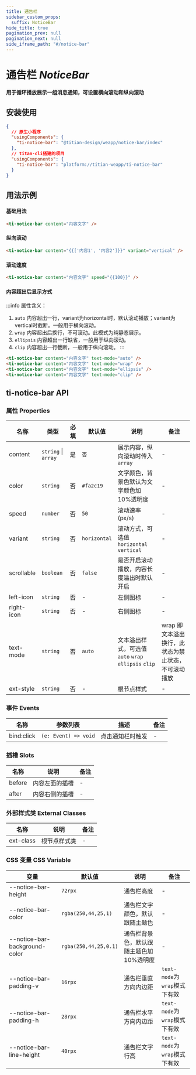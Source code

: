 ```yaml
---
title: 通告栏
sidebar_custom_props:
  suffix: NoticeBar
hide_title: true
pagination_prev: null
pagination_next: null
side_iframe_path: "#/notice-bar"
---
```


# 通告栏 _NoticeBar_
**用于循环播放展示一组消息通知，可设置横向滚动和纵向滚动**

## 安装使用
```json showLineNumbers
{
  // 原生小程序
  "usingComponents": {
    "ti-notice-bar": "@titian-design/weapp/notice-bar/index"
  },
  // titan-cli搭建的项目
  "usingComponents": {
    "ti-notice-bar": "platform://titian-weapp/ti-notice-bar"
  }
}
```

## 用法示例

#### 基础用法
```html showLineNumbers
<ti-notice-bar content="内容文字" />
```
#### 纵向滚动
```html showLineNumbers
<ti-notice-bar content="{{['内容1', '内容2']}}" variant="vertical" />
```
#### 滚动速度
```html showLineNumbers
<ti-notice-bar content="内容文字" speed="{{100}}" />
```
#### 内容超出后显示方式
:::info 属性含义：
1. `auto` 内容超出一行，variant为horizontal时，默认滚动播放；variant为vertical时截断。一般用于横向滚动。
2. `wrap` 内容超出后换行，不可滚动。此模式为纯静态展示。
3. `ellipsis` 内容超出一行缺省，一般用于纵向滚动。
4. `clip` 内容超出一行截断，一般用于纵向滚动。
:::

```html showLineNumbers
<ti-notice-bar content="内容文字" text-mode="auto" />
<ti-notice-bar content="内容文字" text-mode="wrap" />
<ti-notice-bar content="内容文字" text-mode="ellipsis" />
<ti-notice-bar content="内容文字" text-mode="clip" />
```
## ti-notice-bar API
### 属性 **Properties**

| 名称       | 类型                         | 必填 | 默认值       | 说明                                                | 备注                          |
| ---------- | ---------------------------- | ---- | ------------ | --------------------------------------------------- | ----------------------------- |
| content    | `string` \| `array` | 是   | `否`         | 展示内容，纵向滚动时传入`array`                       | -                  |
| color      | `string`                     | 否   | `#fa2c19`    | 文字颜色，背景色默认为文字颜色加 10%透明度          | -                             |
| speed      | `number`                     | 否   | `50`         | 滚动速率 (px/s)                                     | -                             |
| variant    | `string`                     | 否   | `horizontal` | 滚动方式，可选值`horizontal` `vertical`             | -                             |
| scrollable | `boolean`                    | 否   | `false`      | 是否开启滚动播放，内容长度溢出时默认开启            | -                             |
| left-icon   | `string`                     | 否   | -            | 左侧图标                                            | -                             |
| right-icon  | `string`                     | 否   | -            | 右侧图标                                            | -                             |
| text-mode   | `string`                     | 否   | `auto`       | 文本溢出样式，可选值`auto` `wrap` `ellipsis` `clip` | wrap 即文本溢出换行，此状态为禁止状态，不可滚动播放 |
| ext-style   | `string`                     | 否   | -            | 根节点样式                                          | -                             |

### 事件 **Events**

| 名称    | 参数列表             | 描述             | 备注 |
| ------- | -------------------- | ---------------- | ---- |
| bind:click | `(e: Event) => void` | 点击通知栏时触发 | -    |

### 插槽 **Slots**

| 名称   | 说明           | 备注 |
| ------ | -------------- | ---- |
| before | 内容左面的插槽 | -    |
| after  | 内容右侧的插槽 | -    |
### 外部样式类 **External Classes**

| 名称     | 说明         | 备注 |
| -------- | ------------ | ---- |
| ext-class | 根节点样式类 | -    |

### CSS 变量 **CSS Variable**
| 变量 | 默认值 | 说明 | 备注 |
| ---- | ------ | ---- | ---- |
| --notice-bar-height | `72rpx` | 通告栏高度 | - |
| --notice-bar-color | `rgba(250,44,25,1)` | 通告栏文字颜色，默认跟随主题色| - |
| --notice-bar-background-color | `rgba(250,44,25,0.1)` | 通告栏背景色，默认跟随主题色加10%透明度 | - |
| --notice-bar-padding-v | `16rpx` | 通告栏垂直方向内边距 | `text-mode`为`wrap`模式下有效 |
| --notice-bar-padding-h | `28rpx` | 通告栏水平方向内边距 | `text-mode`为`wrap`模式下有效 |
| --notice-bar-line-height | `40rpx` | 通告栏文字行高 | `text-mode`为`wrap`模式下有效 |
